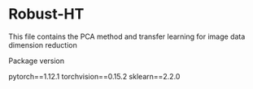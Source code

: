 # Robust-HT

This file contains the PCA method and transfer learning for image data dimension reduction

Package version

pytorch==1.12.1
torchvision==0.15.2
sklearn==2.2.0 
